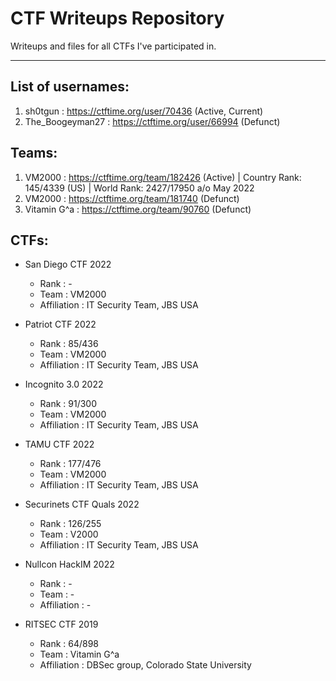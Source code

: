 # CTF Writeups Repository

Writeups and files for all CTFs I've participated in. 

---

## List of usernames:
1. sh0tgun			: https://ctftime.org/user/70436 (Active, Current) 
2. The_Boogeyman27	: https://ctftime.org/user/66994 (Defunct)

## Teams:
1. VM2000			: https://ctftime.org/team/182426 (Active) | Country Rank: 145/4339 (US) | World Rank: 2427/17950 a/o May 2022
2. VM2000 			: https://ctftime.org/team/181740 (Defunct)
3. Vitamin G^a 		: https://ctftime.org/team/90760 (Defunct)

## CTFs:
* San Diego CTF 2022
	* Rank 			: -
	* Team 			: VM2000
	* Affiliation	: IT Security Team, JBS USA

* Patriot CTF 2022
	* Rank 			: 85/436
	* Team 			: VM2000
	* Affiliation	: IT Security Team, JBS USA

* Incognito 3.0 2022
	* Rank 			: 91/300
	* Team 			: VM2000
	* Affiliation	: IT Security Team, JBS USA

* TAMU CTF 2022
	* Rank 			: 177/476
	* Team 			: VM2000
	* Affiliation	: IT Security Team, JBS USA

* Securinets CTF Quals 2022
	* Rank 			: 126/255
	* Team 			: V2000
	* Affiliation	: IT Security Team, JBS USA

* Nullcon HackIM 2022
	* Rank 			: -
	* Team 			: -
	* Affiliation	: -

* RITSEC CTF 2019
	* Rank 			: 64/898
	* Team 			: Vitamin G^a
	* Affiliation	: DBSec group, Colorado State University

